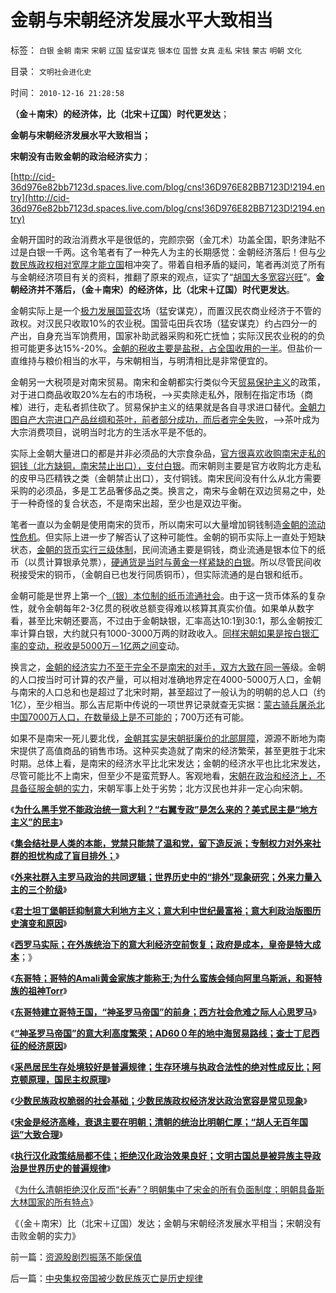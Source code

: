 # 金朝与宋朝经济发展水平大致相当

标签： `白银` `金朝` `南宋` `宋朝` `辽国` `猛安谋克` `银本位` `国营` `女真` `走私` `宋钱` `蒙古` `明朝` `文化` 

目录： `文明社会进化史`

时间： `2010-12-16 21:28:58`

**（金＋南宋）的经济体，比（北宋＋辽国）时代更发达**；

**金朝与宋朝经济发展水平大致相当；**

**宋朝没有击败金朝的政治经济实力**；

[http://cid-36d976e82bb7123d.spaces.live.com/blog/cns!36D976E82BB7123D!2194.entry](http://cid-36d976e82bb7123d.spaces.live.com/blog/cns!36D976E82BB7123D!2194.entry)

金朝开国时的政治消费水平是很低的，完颜宗弼（金兀术）功盖全国，职务津贴不过是白银一千两。这令笔者有了一种先人为主的长期感觉：金朝经济落后！但与[少数民族政权相对宽厚才能立国](../../../2010/5/22/阿拉伯帝国崛起和王朝灭亡的内因.md)相冲突了。带着自相矛盾的疑问，笔者再浏览了所有与金朝经济项目有关的资料，推翻了原来的观点，证实了“[胡国大多宽容兴旺](../../../2010/12/14/“神圣罗马帝国”的意大利高度繁荣.md)”。**金朝经济并不落后，（金＋南宋）的经济体，比（北宋＋辽国）时代更发达**。

金朝实际上是一个[极力发展国营农](../../../2010/3/29/私有化改革过程会有GDP低迷滞胀的过程.md)场（猛安谋克），而置汉民农商业经济于不管的政权。对汉民只收取10%的农业税。国营屯田兵农场（猛安谋克）约占四分一的产出，自身充当军饷费用，国家补助武器采购和死亡抚恤；实际汉民农业税的的负担可能更多达15%-20%。[金朝的税收主要是盐税，占全国收用的一半](../../../2008/9/9/中国古代盐税经验在A股和房地产市场上的成功运用.md)。但盐价一直维持与粮价相当的水平，与宋朝相当，与明清相比是非常便宜的。

金朝另一大税项是对南宋贸易。南宋和金朝都实行类似今天[贸易保护主义](../../../2009/9/17/反垄断，政府干预和贸易保护政策.md)的政策，对于进口商品收取20%左右的市场税，——>买卖除走私外，限制在指定市场（商榷）进行，走私者抓住砍了。贸易保护主义的结果就是各自寻求进口替代。[金朝力图自产大宗进口产品丝绸和茶叶，前者部分成功，而后者完全失败](../../../2009/11/14/小农历史经济中形成的“一无所有”的小农意识.md)，——>茶叶成为大宗消费项目，说明当时北方的生活水平是不低的。

实际上金朝大量进口的都是并非必须品的大宗食杂品，[官方很喜欢收购南宋走私的铜钱（北方缺铜，南宋禁止出口），支付白银](../../../2010/6/4/《六国论》是粪青“误国论”；战国经济实力版图.md)。而宋朝则主要是官方收购北方走私的皮甲马匹精铁之类（金朝禁止出口），支付铜钱。南宋民间没有什么从北方需要采购的必须品，多是工艺品奢侈品之类。换言之，南宋与金朝在双边贸易之中，处于一种奇怪的复合状态，不是南宋出超，至少也是双边平衡。

笔者一直以为金朝是使用南宋的货币，所以南宋可以大量增加铜钱制造[金朝的流动性危机](../../../2009/8/20/经济危机的同时别忘记了流动性过剩.md)。但实际上进一步了解否认了这种可能性。金朝的铜币实际上一直处于短缺状态，[金朝的货币实行三级体制](../../../2009/12/4/讲政治的古代货币.md)，民间流通主要是铜钱，商业流通是银本位下的纸币（以贯计算银承兑票），[硬通货是当时与黄金一样紧缺的白银](../../../2008/12/10/为什么货币天生是黄金.md)。所以尽管民间收税接受宋的铜币，（金朝自已也发行同质铜币），但实际流通的是白银和纸币。

金朝可能是世界上第一个[（银）本位制的纸币流通社会](../../../2007/10/28/漫谈人民币升值贬值及黄金及刘军洛宋鸿兵阴谋论.md)。由于这一货币体系的复杂性，就令金朝每年2-3亿贯的税收总额变得难以核算其真实价值。如果单从数字看，甚至比宋朝还要高，不过由于金朝缺银，汇率高达10:1到30:1，那么金朝按汇率计算白银，大约就只有1000-3000万两的财政收入。[同样宋朝如果是按白银汇率的变动，税收是5000万－1亿两之间变](../../../2010/6/4/中国古代财税度量衡很混乱;“石”的意义.md)动。

换言之，[金朝的经济实力不至于完全不是南宋的对手，双方大致在同一等](../../../2008/11/30/简析宋朝败亡的原因.md)级。金朝的人口按当时可计算的农产量，可以相对准确地界定在4000-5000万人口，金朝与南宋的人口总和也是超过了北宋时期，甚至超过了一般认为的明朝的总人口（约1亿），至少相当。那么吉尼斯中传说的一项世界记录就查无实据：[蒙古骑兵屠杀北中国7000万人口，在数量级上是不可能的](../../../2008/11/30/简析宋朝败亡的原因.md)；700万还有可能。

如果不是南宋一死儿要北伐，[金朝其实是宋朝挺廉价的北部屏障](../../../2008/11/30/简析宋朝败亡的原因.md)，源源不断地为南宋提供了高值商品的销售市场。这种买卖造就了南宋的经济繁荣，甚至更胜于北宋时期。总体上看，是南宋的经济水平比北宋发达；金朝的经济水平也比北宋发达，尽管可能比不上南宋，但至少不是蛮荒野人。客观地看，[宋朝在政治和经济上，不具备征服金朝的实力](../../../2008/2/20/大道无为，上善若水，——至胜无形.md)，宋朝军事上处于劣势；北方汉民也并非一定心向宋朝。

《[**为什么黑手党不能政治统一意大利？“右翼专政”是怎么来的？美式民主是“地方主义”的民主**](../../../2010/12/12/为什么黑手党不能政治统一意大利？.md)》

《[**集会结社是人类的本能，党禁只能禁了温和党，留下造反派；专制权力对外来社群的担忧构成了盲目排外；**](../../../2010/12/12/为什么专制帝国灭亡后多是蛮族胜出？.md)》

《[**外来社群入主罗马政治的共同逻辑；世界历史中的“排外”现象研究；外来力量入主的三个阶级**](../../../2010/12/12/世界历史中的“排外”现象研究.md)》

《[**君士坦丁堡朝廷抑制意大利地方主义；意大利中世纪最富裕；意大利政治版图历史演变和原因**](../../../2010/12/12/意大利地方主义和政治版图历史演变和原因.md)》

《[**西罗马实际；在外族统治下的意大利经济空前恢复；政府是成本，皇帝是特大成本**](../../../2010/12/13/帝国政府是大成本，罗马皇帝是特大成本.md)；》

《[**东哥特；哥特的Amali黄金家族才能称王;为什么蛮族会倾向阿里乌斯派，和哥特族的祖神Torr**](../../../2010/12/13/东哥特的历史，东哥特的战争,哥特人的神Torr.md)》

《[**东哥特建立哥特王国，“神圣罗马帝国”的前身；西方社会危难之际人心思罗马**](../../../2010/12/13/“神圣罗马帝国”，西方危难之际思罗马.md)》

《[**“神圣罗马帝国”的意大利高度繁荣；AD60０年的地中海贸易路线；查士丁尼西征的经济原因**](../../../2010/12/14/“神圣罗马帝国”的意大利高度繁荣.md)》

《[**采邑居民生存处境较好是普遍规律；生存环境与执政合法性的绝对性成反比；阿克顿原理，国民主权原理**](../../../2010/12/14/采邑和皇权，阿克顿勋爵和国民主权原理.md)》

《[**少数民族政权脆弱的社会基础；少数民族政权经济发达政治宽容是常见现象**](../../../2010/12/14/少数民族政权脆弱的政治基础和相对宽容的现象.md)》

《[**宋金是经济高峰，衰退主要在明朝；清朝的统治比明朝仁厚；“胡人无百年国运”大致合理**](../../../2010/12/15/宋金是经济高峰,“胡人无百年国运”大致合理.md)》

《[**执行汉化政策结局都不佳；拒绝汉化政治效果良好；文明古国总是被异族主导政治是世界历史的普遍规律**](../../../2010/12/15/北魏汉化速亡；金辽满清拒绝汉化反而长寿？.md)》

《[为什么清朝拒绝汉化反而“长寿”？明朝集中了宋金的所有负面制度；明朝具备斯大林国家的所有特点](../../../2010/12/15/明朝集中了宋金所有负面制度，清朝拒绝汉化.md)》

《（金＋南宋）比（北宋＋辽国）发达；金朝与宋朝经济发展水平相当；宋朝没有击败金朝的实力》



前一篇：[资源股剧烈振荡不能保值](../../../2010/12/16/资源股剧烈振荡不能保值.md)

后一篇：[中央集权帝国被少数民族灭亡是历史规律](../../../2010/12/16/中央集权帝国被少数民族灭亡是历史规律.md)